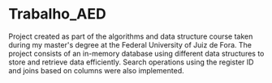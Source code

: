 # Trabalho_AED

Project created as part of the algorithms and data structure course taken during my master's degree at the Federal University of Juiz de Fora.
The project consists of an in-memory database using different data structures to store and retrieve data efficiently. 
Search operations using the register ID and joins based on columns were also implemented.
